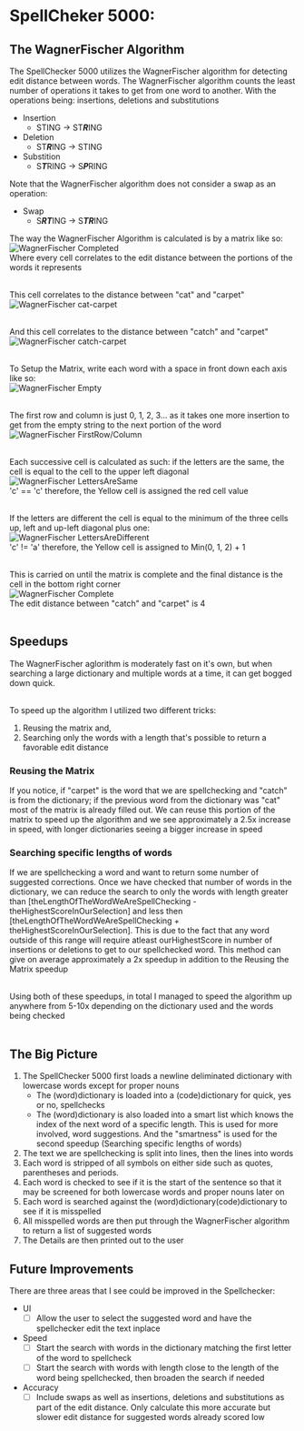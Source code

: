 # SpellCheker 5000:
## The WagnerFischer Algorithm
The SpellChecker 5000 utilizes the WagnerFischer algorithm for detecting edit distance between words. The WagnerFischer algorithm counts the least number of operations it takes to get from one word to another. With the operations being: insertions, deletions and substitutions
- Insertion
  - STING -> ST***R***ING
- Deletion
  - ST***R***ING -> STING
- Substition
  - S***T***RING -> S***P***RING
  
Note that the WagnerFischer algorithm does not consider a swap as an operation:
- Swap
  - S***RT***ING -> S***TR***ING
 
The way the WagnerFischer Algorithm is calculated is by a matrix like so:
![WagnerFischer Completed](https://github.com/user-attachments/assets/7eb95d0f-c0a9-45a2-847f-722fec425c5c)<br/>
Where every cell correlates to the edit distance between the portions of the words it represents<br/><br/>

This cell correlates to the distance between "cat" and "carpet"<br/>
![WagnerFischer cat-carpet](https://github.com/user-attachments/assets/ff82cb47-bd55-41c3-912c-d99d31eb81c6)<br/><br/>

And this cell correlates to the distance between "catch" and "carpet"<br/>
![WagnerFischer catch-carpet](https://github.com/user-attachments/assets/21a9d9db-949e-4508-979f-8727c8331be0)<br/><br/>

To Setup the Matrix, write each word with a space in front down each axis like so:<br/>
![WagnerFischer Empty](https://github.com/user-attachments/assets/ea8c1e88-e07f-4051-b779-3b5390b805ea)<br/><br/>

The first row and column is just 0, 1, 2, 3... as it takes one more insertion to get from the empty string to the next portion of the word<br/>
![WagnerFischer FirstRow/Column](https://github.com/user-attachments/assets/251957dc-8956-4006-afa2-d5f5fc1569a1)<br/><br/>

Each successive cell is calculated as such: if the letters are the same, the cell is equal to the cell to the upper left diagonal<br/>
![WagnerFischer LettersAreSame](https://github.com/user-attachments/assets/e4ecce89-a184-4316-8da8-c1447f930797)<br/>
'c' == 'c' therefore, the Yellow cell is assigned the red cell value<br/><br/>

If the letters are different the cell is equal to the minimum of the three cells up, left and up-left diagonal plus one:<br/>
![WagnerFischer LettersAreDifferent](https://github.com/user-attachments/assets/63f027c0-4de8-4a7a-b60f-fbf75d40feab)<br/>
'c' != 'a' therefore, the Yellow cell is assigned to Min(0, 1, 2) + 1<br/><br/>

This is carried on until the matrix is complete and the final distance is the cell in the bottom right corner<br/>
![WagnerFischer Complete](https://github.com/user-attachments/assets/6f796da2-9537-48ca-a220-4babd2dd161a)<br/>
The edit distance between "catch" and "carpet" is 4<br/><br/>

## Speedups
The WagnerFischer aglorithm is moderately fast on it's own, but when searching a large dictionary and multiple words at a time, it can get bogged down quick.<br/><br/>

To speed up the algorithm I utilized two different tricks:<br/>
1. Reusing the matrix and,
2. Searching only the words with a length that's possible to return a favorable edit distance

### Reusing the Matrix
If you notice, if "carpet" is the word that we are spellchecking and "catch" is from the dictionary; if the previous word from the dictionary was "cat" most of the matrix is already filled out. We can reuse this portion of the matrix to speed up the algorithm and we see approximately a 2.5x increase in speed, with longer dictionaries seeing a bigger increase in speed

### Searching specific lengths of words
If we are spellchecking a word and want to return some number of suggested corrections. Once we have checked that number of words in the dictionary, we can reduce the search to only the words with length greater than [theLengthOfTheWordWeAreSpellChecking - theHighestScoreInOurSelection] and less then [theLengthOfTheWordWeAreSpellChecking + theHighestScoreInOurSelection]. This is due to the fact that any word outside of this range will require atleast ourHighestScore in number of insertions or deletions to get to our spellchecked word. This method can give on average approximately a 2x speedup in addition to the Reusing the Matrix speedup<br/><br/>

Using both of these speedups, in total I managed to speed the algorithm up anywhere from 5-10x depending on the dictionary used and the words being checked<br/><br/>

## The Big Picture
1. The SpellChecker 5000 first loads a newline deliminated dictionary with lowercase words except for proper nouns
   - The (word)dictionary is loaded into a (code)dictionary for quick, yes or no, spellchecks
   - The (word)dictionary is also loaded into a smart list which knows the index of the next word of a specific length. This is used for more involved, word suggestions. And the "smartness" is used for the second speedup (Searching specific lengths of words)
2. The text we are spellchecking is split into lines, then the lines into words
3. Each word is stripped of all symbols on either side such as quotes, parentheses and periods.
4. Each word is checked to see if it is the start of the sentence so that it may be screened for both lowercase words and proper nouns later on
5. Each word is searched against the (word)dictionary(code)dictionary to see if it is misspelled
6. All misspelled words are then put through the WagnerFischer algorithm to return a list of suggested words
7. The Details are then printed out to the user

## Future Improvements
There are three areas that I see could be improved in the Spellchecker:
- UI
  - [ ] Allow the user to select the suggested word and have the spellchecker edit the text inplace
- Speed
  - [ ] Start the search with words in the dictionary matching the first letter of the word to spellcheck
  - [ ] Start the search with words with length close to the length of the word being spellchecked, then broaden the search if needed
- Accuracy
  - [ ] Include swaps as well as insertions, deletions and substitutions as part of the edit distance. Only calculate this more accurate but slower edit distance for suggested words already scored low
